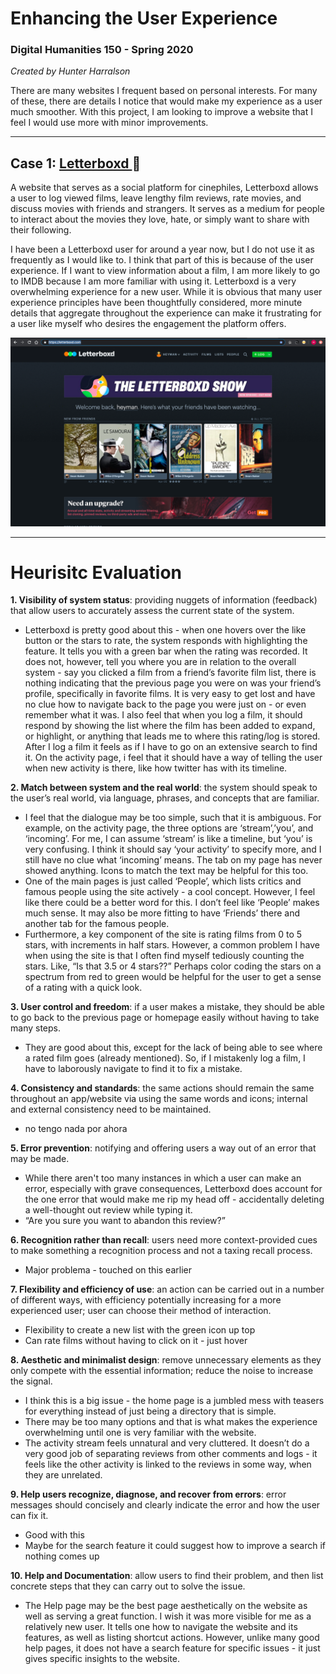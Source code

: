 # Enhancing the User Experience 

### Digital Humanities 150 - Spring 2020

*Created by Hunter Harralson*

There are many websites I frequent based on personal interests. For many of these, there are details I notice that would make my experience as a user much smoother. With this project, I am looking to improve a website that I feel I would use more with minor improvements. 

---

## Case 1: <a href="http://letterboxd.com" target="_blank"> Letterboxd </a> :movie_camera:

A website that serves as a social platform for cinephiles, Letterboxd allows a user to log viewed films, leave lengthy film reviews, rate movies, and discuss movies with friends and strangers. It serves as a medium for people to interact about the movies they love, hate, or simply want to share with their following.

I have been a Letterboxd user for around a year now, but I do not use it as frequently as I would like to. I think that part of this is because of the user experience. If I want to view information about a film, I am more likely to go to IMDB because I am more familiar with using it. Letterboxd is a very overwhelming experience for a new user. While it is obvious that many user experience principles have been thoughtfully considered, more minute details that aggregate throughout the experience can make it frustrating for a user like myself who desires the engagement the platform offers. 

<img src="./Letterboxd-screenshot.png">

---

# Heurisitc Evaluation

**1. Visibility of system status**: providing nuggets of information (feedback) that allow users to accurately assess the current state of the system.

* Letterboxd is pretty good about this - when one hovers over the like button or the stars to rate, the system responds with highlighting the feature. It tells you with a green bar when the rating was recorded. It does not, however, tell you where you are in relation to the overall system - say you clicked a film from a friend’s favorite film list, there is nothing indicating that the previous page you were on was your friend’s profile, specifically in favorite films. It is very easy to get lost and have no clue how to navigate back to the page you were just on - or even remember what it was. I also feel that when you log a film, it should respond by showing the list where the film has been added to expand, or highlight, or anything that leads me to where this rating/log is stored. After I log a film it feels as if I have to go on an extensive search to find it. On the activity page, i feel that it should have a way of telling the user when new activity is there, like how twitter has with its timeline. 

**2. Match between system and the real world**: the system should speak to the user’s real world, via language, phrases, and concepts that are familiar.

* I feel that the dialogue may be too simple, such that it is ambiguous. For example, on the activity page, the three options are ‘stream’,’you’, and ‘incoming’. For me, I can assume ‘stream’ is like a timeline, but ‘you’ is very confusing. I think it should say ‘your activity’ to specify more, and I still have no clue what ‘incoming’ means. The tab on my page has never showed anything. Icons to match the text may be helpful for this too. 
* One of the main pages is just called ‘People’, which lists critics and famous people using the site actively - a cool concept. However, I feel like there could be a better word for this. I don’t feel like ‘People’ makes much sense. It may also be more fitting to have ‘Friends’ there and another tab for the famous people.
* Furthermore, a key component of the site is rating films from 0 to 5 stars, with increments in half stars. However, a common problem I have when using the site is that I often find myself tediously counting the stars. Like, “Is that 3.5 or 4 stars??” Perhaps color coding the stars on a spectrum from red to green would be helpful for the user to get a sense of a rating with a quick look. 

**3. User control and freedom**: if a user makes a mistake, they should be able to go back to the previous page or homepage easily without having to take many steps.

* They are good about this, except for the lack of being able to see where a rated film goes (already mentioned). So, if I mistakenly log a film, I have to laborously navigate to find it to fix a mistake. 

**4. Consistency and standards**: the same actions should remain the same throughout an app/website via using the same words and icons; internal and external consistency need to be maintained.
* no tengo nada por ahora 

**5. Error prevention**: notifying and offering users a way out of an error that may be made.

* While there aren't too many instances in which a user can make an error, especially with grave consequences, Letterboxd does account for the one error that would make me rip my head off - accidentally deleting a well-thought out review while typing it. 
* “Are you sure you want to abandon this review?”

**6. Recognition rather than recall**: users need more context-provided cues to make something a recognition process and not a taxing recall process.

* Major problema - touched on this earlier

**7. Flexibility and efficiency of use**: an action can be carried out in a number of different ways, with efficiency potentially increasing for a more experienced user; user can choose their method of interaction.

* Flexibility to create a new list with the green icon up top 
* Can rate films without having to click on it - just hover 

**8. Aesthetic and minimalist design**: remove unnecessary elements as they only compete with the essential information; reduce the noise to increase the signal.

* I think this is a big issue - the home page is a jumbled mess with teasers for everything instead of just being a directory that is simple. 
* There may be too many options and that is what makes the experience overwhelming until one is very familiar with the website. 
* The activity stream feels unnatural and very cluttered. It doesn’t do a very good job of separating reviews from other comments and logs - it feels like the other activity is linked to the reviews in some way, when they are unrelated. 

**9. Help users recognize, diagnose, and recover from errors**: error messages should concisely and clearly indicate the error and how the user can fix it.

* Good with this
* Maybe for the search feature it could suggest how to improve a search if nothing comes up 

**10. Help and Documentation**: allow users to find their problem, and then list concrete steps that they can carry out to solve the issue. 

* The Help page may be the best page aesthetically on the website as well as serving a great function. I wish it was more visible for me as a relatively new user. It tells one how to navigate the website and its features, as well as listing shortcut actions. However, unlike many good help pages, it does not have a search feature for specific issues - it just gives specific insights to the website. 
